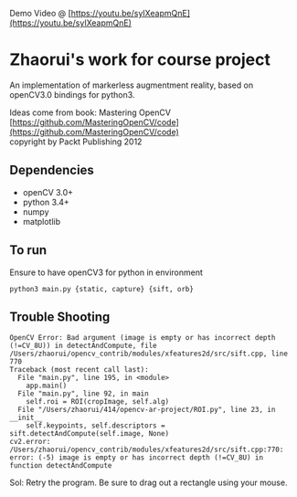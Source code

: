 Demo Video @ [https://youtu.be/syIXeapmQnE](https://youtu.be/syIXeapmQnE)  
# Zhaorui's work for course project  
An implementation of markerless augmentment reality, based on openCV3.0 bindings for python3.  

Ideas come from book: Mastering OpenCV [https://github.com/MasteringOpenCV/code](https://github.com/MasteringOpenCV/code)   
copyright by Packt Publishing 2012  

## Dependencies
- openCV 3.0+
- python 3.4+
- numpy
- matplotlib

## To run  
Ensure to have openCV3 for python in environment  
```
python3 main.py {static, capture} {sift, orb}
```

## Trouble Shooting  
```  
OpenCV Error: Bad argument (image is empty or has incorrect depth (!=CV_8U)) in detectAndCompute, file /Users/zhaorui/opencv_contrib/modules/xfeatures2d/src/sift.cpp, line 770  
Traceback (most recent call last):  
  File "main.py", line 195, in <module>  
    app.main()  
  File "main.py", line 92, in main  
    self.roi = ROI(cropImage, self.alg)  
  File "/Users/zhaorui/414/opencv-ar-project/ROI.py", line 23, in __init__  
    self.keypoints, self.descriptors = sift.detectAndCompute(self.image, None)  
cv2.error: /Users/zhaorui/opencv_contrib/modules/xfeatures2d/src/sift.cpp:770: error: (-5) image is empty or has incorrect depth (!=CV_8U) in function detectAndCompute   
```
Sol: Retry the program. Be sure to drag out a rectangle using your mouse.